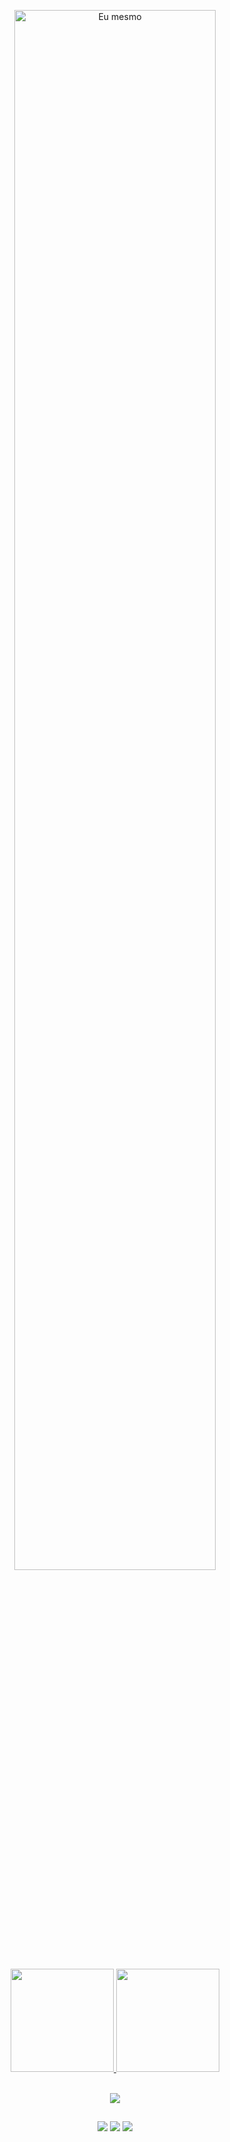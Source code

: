 <p align="center">
  <a href="https://github.com/christianmesaque">
    <img width="80%" alt="Eu mesmo" src="https://github.com/christianmesaque/christianmesaque/assets/95937311/1b2c0204-c824-4c7a-91ba-e4481af4b62d"/>
  </a>
</p>

<div align="center">
  <a href="https://github.com/christianmesaque">
  <img height="165em" src="https://github-readme-stats.vercel.app/api?username=christianmesaque&theme=blueberry"/>
  <img height="165em" src="https://github-readme-stats.vercel.app/api/top-langs/?username=christianmesaque&layout=compact&langs_count=7&theme=blueberry"/>
</div>
 

  <p align="center"><br>
  <a href="https://skillicons.dev">
    <img src="https://skillicons.dev/icons?i=golang,js,html,css" />
  </a>
  </p>
 
  ##
 

  <div align="center">
   <a href="https://www.instagram.com/c_baianorr" target="_blank"><img src="https://img.shields.io/badge/-Instagram-%23E4405F?style=for-the-badge&logo=instagram&logoColor=white" target="_blank"></a> 
   <a href="https://www.linkedin.com/in/christian-mesaque-5968a9227" target="_blank"><img src="https://img.shields.io/badge/-LinkedIn-%230077B5?style=for-the-badge&logo=linkedin&logoColor=white" target="_blank"></a> 
    <a href = "mailto:christianmacedo110@gmail.com"><img src="https://img.shields.io/badge/-Gmail-%23333?style=for-the-badge&logo=gmail&logoColor=white" target="_blank"</a>
  </div>
    
